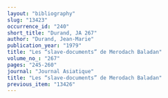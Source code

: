 ```yaml
---
layout: "bibliography"
slug: "13423"
occurrence_id: "240"
short_title: "Durand, JA 267"
author: "Durand, Jean-Marie"
publication_year: "1979"
title: "Les “slave-documents” de Merodach Baladan"
volume_no_: "267"
pages: "245-260"
journal: "Journal Asiatique"
title: "Les “slave-documents” de Merodach Baladan"
previous_item: "13426"
---
```


